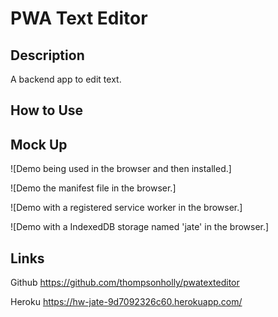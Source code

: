 # PWA Text Editor

## Description

A backend app to edit text. 

## How to Use

## Mock Up

![Demo being used in the browser and then installed.]

![Demo the manifest file in the browser.]

![Demo with a registered service worker in the browser.]

![Demo with a IndexedDB storage named 'jate' in the browser.]

## Links

Github https://github.com/thompsonholly/pwatexteditor

Heroku https://hw-jate-9d7092326c60.herokuapp.com/

